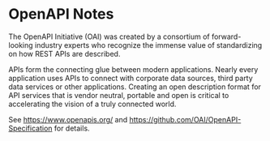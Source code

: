 # OpenAPI Notes

The OpenAPI Initiative (OAI) was created by a consortium of forward-looking
industry experts who recognize the immense value of standardizing on how REST
APIs are described.

APIs form the connecting glue between modern applications.  Nearly every
application uses APIs to connect with corporate data sources, third party data
services or other applications.  Creating an open description format for API
services that is vendor neutral, portable and open is critical to accelerating
the vision of a truly connected world.

See https://www.openapis.org/ and https://github.com/OAI/OpenAPI-Specification
for details.
